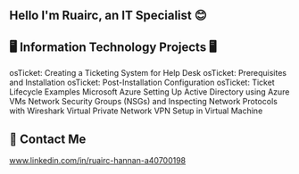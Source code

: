 ## Hello I'm Ruairc, an IT Specialist 😊

## 🖥️ Information Technology Projects 🖥️
osTicket: Creating a Ticketing System for Help Desk
osTicket: Prerequisites and Installation
osTicket: Post-Installation Configuration
osTicket: Ticket Lifecycle Examples
Microsoft Azure
Setting Up Active Directory using Azure VMs
Network Security Groups (NSGs) and Inspecting Network Protocols with Wireshark
Virtual Private Network
VPN Setup in Virtual Machine

## 📩 Contact Me
www.linkedin.com/in/ruairc-hannan-a40700198

<!--
**CodeMonkey123456/CodeMonkey123456** is a ✨ _special_ ✨ repository because its `README.md` (this file) appears on your GitHub profile.

Here are some ideas to get you started:

- 🔭 I’m currently working on ...
- 🌱 I’m currently learning ...
- 👯 I’m looking to collaborate on ...
- 🤔 I’m looking for help with ...
- 💬 Ask me about ...
- 📫 How to reach me: ...
- 😄 Pronouns: ...
- ⚡ Fun fact: ...
-->

